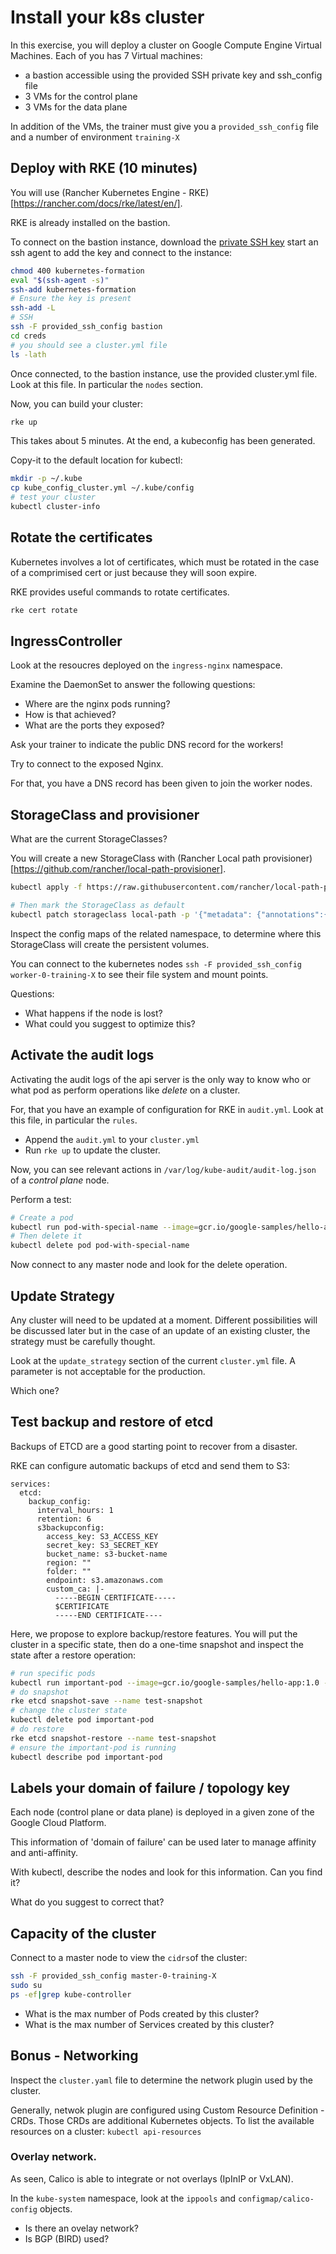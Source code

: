 # Install your k8s cluster

In this exercise, you will deploy a cluster on Google Compute Engine Virtual Machines.
Each of you has 7 Virtual machines:
* a bastion accessible using the provided SSH private key and ssh_config file
* 3 VMs for the control plane
* 3 VMs for the data plane

In addition of the VMs, the trainer must give you a `provided_ssh_config` file and a number of environment `training-X`

## Deploy with RKE (10 minutes)

You will use (Rancher Kubernetes Engine - RKE)[https://rancher.com/docs/rke/latest/en/].

RKE is already installed on the bastion.

To connect on the bastion instance, download the [private SSH key](https://raw.githubusercontent.com/WeScale/k8s-advanced-training/master/resources/kubernetes-formation) start an ssh agent to add the key and connect to the instance:
```sh
chmod 400 kubernetes-formation
eval "$(ssh-agent -s)"
ssh-add kubernetes-formation
# Ensure the key is present
ssh-add -L 
# SSH
ssh -F provided_ssh_config bastion
cd creds
# you should see a cluster.yml file
ls -lath
```

Once connected, to the bastion instance, use the provided cluster.yml file.
Look at this file. In particular the `nodes` section.

Now, you can build your cluster:
```sh
rke up
```

This takes about 5 minutes.
At the end, a kubeconfig has been generated.

Copy-it to the default location for kubectl:
```sh
mkdir -p ~/.kube
cp kube_config_cluster.yml ~/.kube/config
# test your cluster
kubectl cluster-info
```

## Rotate the certificates

Kubernetes involves a lot of certificates, which must be rotated in the case of a comprimised cert or just because they will soon expire.

RKE provides useful commands to rotate certificates.

```sh
rke cert rotate
```

## IngressController

Look at the resoucres deployed on the `ingress-nginx` namespace.

Examine the DaemonSet to answer the following questions:
* Where are the nginx pods running?
* How is that achieved?
* What are the ports they exposed?

Ask your trainer to indicate the public DNS record for the workers!

Try to connect to the exposed Nginx.

For that, you have a DNS record has been given to join the worker nodes.

## StorageClass and provisioner

What are the current StorageClasses?

You will create a new StorageClass with (Rancher Local path provisioner)[https://github.com/rancher/local-path-provisioner].

```sh
kubectl apply -f https://raw.githubusercontent.com/rancher/local-path-provisioner/master/deploy/local-path-storage.yaml

# Then mark the StorageClass as default
kubectl patch storageclass local-path -p '{"metadata": {"annotations":{"storageclass.kubernetes.io/is-default-class":"true"}}}'
```

Inspect the config maps of the related namespace, to determine where this StorageClass will create the persistent volumes.

You can connect to the kubernetes nodes `ssh -F provided_ssh_config worker-0-training-X` to see their file system and mount points.

Questions:
* What happens if the node is lost?
* What could you suggest to optimize this?

## Activate the audit logs

Activating the audit logs of the api server is the only way to know who or what pod as perform operations like *delete* on a cluster.

For, that you have an example of configuration for RKE in `audit.yml`. Look at this file, in particular the `rules`.

* Append the `audit.yml` to your `cluster.yml`
* Run `rke up` to update the cluster.

Now, you can see relevant actions in `/var/log/kube-audit/audit-log.json` of a *control plane* node.

Perform a test:
```sh
# Create a pod
kubectl run pod-with-special-name --image=gcr.io/google-samples/hello-app:1.0 --port=8080
# Then delete it
kubectl delete pod pod-with-special-name
```

Now connect to any master node and look for the delete operation.

## Update Strategy

Any cluster will need to be updated at a moment.
Different possibilities will be discussed later but in the case of an update of an existing cluster, the strategy must be carefully thought.

Look at the `update_strategy` section of the current `cluster.yml` file.
A parameter is not acceptable for the production.

Which one?

## Test backup and restore of etcd

Backups of ETCD are a good starting point to recover from a disaster.

RKE can configure automatic backups of etcd and send them to S3:
```
services:
  etcd:
    backup_config:
      interval_hours: 1
      retention: 6
      s3backupconfig:
        access_key: S3_ACCESS_KEY
        secret_key: S3_SECRET_KEY
        bucket_name: s3-bucket-name
        region: ""
        folder: ""
        endpoint: s3.amazonaws.com
        custom_ca: |-
          -----BEGIN CERTIFICATE-----
          $CERTIFICATE
          -----END CERTIFICATE----

```

Here, we propose to explore backup/restore features. You will put the cluster in a specific state, then do a one-time snapshot and inspect the state after a restore operation:

```sh
# run specific pods
kubectl run important-pod --image=gcr.io/google-samples/hello-app:1.0 --port=8080
# do snapshot
rke etcd snapshot-save --name test-snapshot
# change the cluster state
kubectl delete pod important-pod
# do restore
rke etcd snapshot-restore --name test-snapshot
# ensure the important-pod is running
kubectl describe pod important-pod
```


## Labels your domain of failure / topology key

Each node (control plane or data plane) is deployed in a given zone of the Google Cloud Platform.

This information of 'domain of failure' can be used later to manage affinity and anti-affinity.

With kubectl, describe the nodes and look for this information.
Can you find it?

What do you suggest to correct that?

## Capacity of the cluster

Connect to a master node to view the `cidrs`of the cluster:
```sh
ssh -F provided_ssh_config master-0-training-X
sudo su
ps -ef|grep kube-controller
```

* What is the max number of Pods created by this cluster?
* What is the max number of Services created by this cluster?

## Bonus - Networking

Inspect the `cluster.yaml` file to determine the network plugin used by the cluster.

Generally, netwok plugin are configured using Custom Resource Definition - CRDs. Those CRDs are additional Kubernetes objects. 
To list the available resources on a cluster: `kubectl api-resources`
### Overlay network. 

As seen, Calico is able to integrate or not overlays (IpInIP or VxLAN). 

In the `kube-system` namespace, look at the `ippools` and `configmap/calico-config` objects. 

* Is there an ovelay network?
* Is BGP (BIRD) used?
